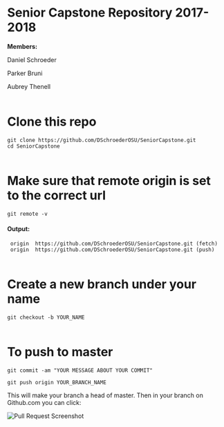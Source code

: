 # Senior Capstone Repository 2017-2018
**Members:**

Daniel Schroeder

Parker Bruni

Aubrey Thenell 
<br><br>

# Clone this repo
```git clone https://github.com/DSchroederOSU/SeniorCapstone.git```  
```cd SeniorCapstone```
<br><br>

# Make sure that remote origin is set to the correct url
```git remote -v```

#### Output:

``` origin	https://github.com/DSchroederOSU/SeniorCapstone.git (fetch)```  
``` origin	https://github.com/DSchroederOSU/SeniorCapstone.git (push)```
<br><br>


# Create a new branch under your name
```git checkout -b YOUR_NAME```
<br><br>


# To push to master
```git commit -am "YOUR MESSAGE ABOUT YOUR COMMIT"```

```git push origin YOUR_BRANCH_NAME```

This will make your branch a head of master. Then in your branch on Github.com you can click:

![Pull Request Screenshot](https://github.com/DSchroederOSU/SeniorCapstone/blob/master/Misc/Github_Pull_request.png)

